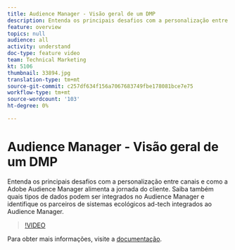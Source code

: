```yaml
---
title: Audience Manager - Visão geral de um DMP
description: Entenda os principais desafios com a personalização entre canais e como a Adobe Audience Manager alimenta a jornada do cliente. Saiba também quais tipos de dados podem ser integrados no Audience Manager e identifique os parceiros de sistemas ecológicos ad-tech integrados ao Audience Manager.
feature: overview
topics: null
audience: all
activity: understand
doc-type: feature video
team: Technical Marketing
kt: 5106
thumbnail: 33894.jpg
translation-type: tm+mt
source-git-commit: c257df634f156a7067683749fbe178081bce7e75
workflow-type: tm+mt
source-wordcount: '103'
ht-degree: 0%

---
```



# Audience Manager - Visão geral de um DMP

Entenda os principais desafios com a personalização entre canais e como a Adobe Audience Manager alimenta a jornada do cliente. Saiba também quais tipos de dados podem ser integrados no Audience Manager e identifique os parceiros de sistemas ecológicos ad-tech integrados ao Audience Manager.

>[!VIDEO](https://video.tv.adobe.com/v/33894/?quality=12)

Para obter mais informações, visite a [documentação](https://docs.adobe.com/content/help/en/audience-manager/user-guide/overview/aam-overview.html).
